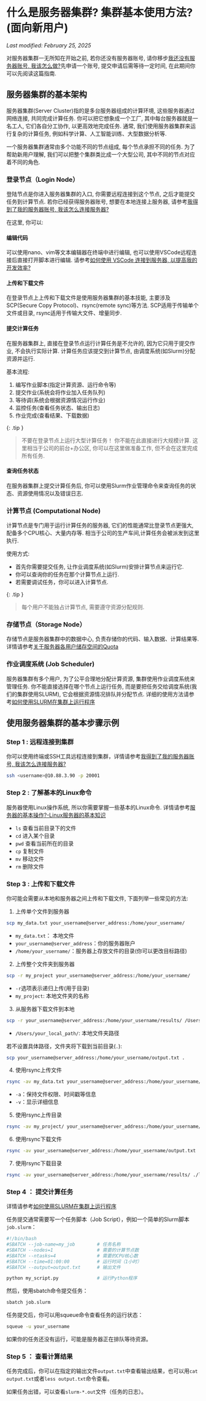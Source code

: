 # 什么是服务器集群? 集群基本使用方法? (面向新用户)
*Last modified: February 25, 2025*

对服务器集群一无所知在开始之前, 若你还没有服务器账号, 请你移步[我还没有服务器账号, 我该怎么做?](i-have-no-account.md)先申请一个账号, 提交申请后需等待一定时间, 在此期间你可以先阅读这篇指南. 

## 服务器集群的基本架构

服务器集群(Server Cluster)指的是多台服务器组成的计算环境, 这些服务器通过网络连接, 共同完成计算任务. 你可以把它想象成一个工厂, 其中每台服务器就是一名工人, 它们各自分工协作, 以更高效地完成任务. 通常, 我们使用服务器集群来运行复杂的计算任务, 例如科学计算、人工智能训练、大型数据分析等. 

一个服务器集群通常由多个功能不同的节点组成, 每个节点承担不同的任务. 为了帮助新用户理解, 我们可以把整个集群类比成一个大型公司, 其中不同的节点对应着不同的角色.

### 登录节点（Login Node）
登陆节点是你进入服务器集群的入口, 你需要远程连接到这个节点, 之后才能提交任务到计算节点. 若你已经获得服务器账号, 想要在本地连接上服务器, 请参考[我得到了我的服务器账号, 我该怎么连接服务器?](how-can-i-connect.md)

在这里, 你可以: 
#### 编辑代码
可以使用nano、vim等文本编辑器在终端中进行编辑, 也可以使用VSCode远程连接后直接打开脚本进行编辑. 请参考[如何使用 VSCode 连接到服务器, 以提高我的开发效率?](vscode.md)

#### 上传和下载文件
在登录节点上上传和下载文件是使用服务器集群的基本技能, 主要涉及SCP(Secure Copy Protocol)、rsync(remote sync)等方法. SCP适用于传输单个文件或目录, rsync适用于传输大文件、增量同步. 

#### 提交计算任务
在服务器集群上, 直接在登录节点运行计算任务是不允许的, 因为它只用于提交作业, 不会执行实际计算. 计算任务应该提交到计算节点, 由调度系统(如Slurm)分配资源并运行.

基本流程:
1.	编写作业脚本(指定计算资源、运行命令等)
2.	提交作业(系统会将作业加入任务队列)
3.	等待调(系统会根据资源情况运行作业)
4.	监控任务(查看任务状态、输出日志)
5.	作业完成(查看结果、下载数据)

{: .tip }
> 不要在登录节点上运行大型计算任务！
你不能在此直接进行大规模计算. 这里相当于公司的前台+办公区, 你可以在这里做准备工作, 但不会在这里完成所有任务. 

#### 查询任务状态
在服务器集群上提交计算任务后, 你可以使用Slurm作业管理命令来查询任务的状态、资源使用情况以及错误日志. 


### 计算节点 (Computational Node)
计算节点是专门用于运行计算任务的服务器, 它们的性能通常比登录节点更强大, 配备多个CPU核心、大量内存等. 相当于公司的生产车间,计算任务会被派发到这里执行.

使用方式: 
- 首先你需要提交任务, 让作业调度系统(如Slurm)安排计算节点来运行它.
- 你可以查询你的任务在那个计算节点上运行.
- 若需要调试任务，你可以进入计算节点.

{: .tip }
> 每个用户不能独占计算节点, 需要遵守资源分配规则. 

### 存储节点（Storage Node）
存储节点是服务器集群中的数据中心, 负责存储你的代码、输入数据、计算结果等. 详情请参考[关于服务器各用户储存空间的Quota](/server-management/guide/you-must/xfs-quota.md)


### 作业调度系统 (Job Scheduler)
服务器集群有多个用户, 为了公平合理地分配计算资源, 集群使用作业调度系统来管理任务. 你不能直接选择在哪个节点上运行任务, 而是要把任务交给调度系统(我们的集群使用SLURM), 它会根据资源情况排队并分配节点. 详细的使用方法请参考[如何使用SLURM在集群上运行程序](/server-management/guide/you-must/slurm/index.md)


## 使用服务器集群的基本步骤示例
### Step 1 : 远程连接到集群
你可以使用终端或SSH工具远程连接到集群，详情请参考[我得到了我的服务器账号, 我该怎么连接服务器?](how-can-i-connect.md)
~~~ bash
ssh <username>@10.88.3.90 -p 20001
~~~

### Step 2 : 了解基本的Linux命令
服务器使用Linux操作系统, 所以你需要掌握一些基本的Linux命令. 详情请参考[服务器的基本操作?-Linux服务器的基本知识](/server-management/guide/knowledge/linux.md)

- `ls`  查看当前目录下的文件
- `cd`  进入某个目录
- `pwd`  查看当前所在的目录
- `cp`  复制文件
- `mv`  移动文件
- `rm`  删除文件

### Step 3 : 上传和下载文件
你可能会需要从本地和服务器之间上传和下载文件, 下面列举一些常见的方法: 

1. 上传单个文件到服务器
~~~ bash
scp my_data.txt your_username@server_address:/home/your_username/
~~~
- `my_data.txt`： 本地文件
- `your_username@server_address`：你的服务器账户
- `/home/your_username/`：服务器上存放文件的目录(你可以更改目标路径)

2. 上传整个文件夹到服务器
~~~ bash
scp -r my_project your_username@server_address:/home/your_username/
~~~
- `-r`选项表示递归上传(用于目录)
- `my_project`: 本地文件夹的名称
3. 从服务器下载文件到本地
~~~bash
scp -r your_username@server_address:/home/your_username/results/ /Users/your_local_path/
~~~
- `/Users/your_local_path/`: 本地文件夹路径

若不设置具体路径，文件夹将下载到当前目录(`.`):

~~~ bash
scp your_username@server_address:/home/your_username/output.txt .
~~~

4. 使用rsync上传文件
~~~ bash
rsync -av my_data.txt your_username@server_address:/home/your_username/
~~~
- `-a`：保持文件权限、时间戳等信息
- `-v`：显示详细信息

5. 使用rsync上传目录
~~~ bash
rsync -av my_project/ your_username@server_address:/home/your_username/my_project/
~~~

6. 使用rsync下载文件
~~~ bash
rsync -av your_username@server_address:/home/your_username/output.txt ./
~~~

7. 使用rsync下载目录
~~~ bash
rsync -av your_username@server_address:/home/your_username/results/ ./local_results/
~~~

### Step 4 ： 提交计算任务
详情请参考[如何使用SLURM在集群上运行程序](/server-management/guide/you-must/slurm/index.md)

任务提交通常需要写一个任务脚本（Job Script），例如一个简单的Slurm脚本`job.slurm`：
~~~ bash
#!/bin/bash
#SBATCH --job-name=my_job        # 任务名称
#SBATCH --nodes=1                # 需要的计算节点数
#SBATCH --ntasks=4               # 需要的CPU核心数
#SBATCH --time=01:00:00          # 运行时间（1小时）
#SBATCH --output=output.txt      # 输出文件

python my_script.py              # 运行Python程序
~~~

然后，使用sbatch命令提交任务：
~~~ bash
sbatch job.slurm
~~~

任务提交后，你可以用squeue命令查看任务的运行状态：
~~~ bash
squeue -u your_username
~~~

如果你的任务还没有运行，可能是服务器正在排队等待资源。

### Step 5 ： 查看计算结果
任务完成后，你可以在指定的输出文件`output.txt`中查看输出结果，也可以用`cat output.txt`或者`less output.txt`命令查看。

如果任务出错，可以查看`slurm-*.out`文件（任务的日志）。